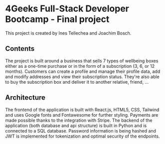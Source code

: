# 4Geeks Full-Stack Developer Bootcamp - Final project

This project is created by Ines Tellechea and Joachim Bosch.

## Contents

The project is built around a business that sells 7 types of wellbeing boxes either as a one-time purchase or in the form of a subscription (3, 6, or 12 months). Customers can create a profile and manage their profile data, add and modify addresses and view their subscription status. They're also able to buy the subscription box and deliver it to another relative, friend, ...

## Architecture

The frontend of the application is built with React.js, HTML5, CSS, Tailwind and uses Google fonts and Fontawesome for further styling. Payments are made possible thanks to the integration with Stripe.
The backend of the application (both database and api structure) is built in Python and is connected to a SQL database. Password information is being hashed and JWT is implemented for tokenization and optimal security of the endpoints. 
